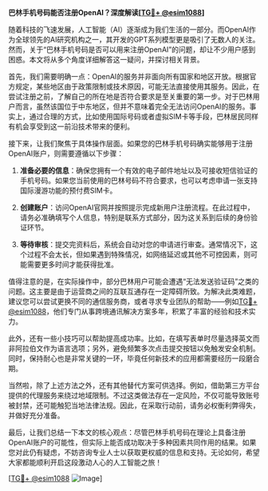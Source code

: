 **巴林手机号码能否注册OpenAI？深度解读[[TG💪+ @esim1088](https://t.me/s/esim1088)]**

随着科技的飞速发展，人工智能（AI）逐渐成为我们生活的一部分。而OpenAI作为全球领先的AI研究机构之一，其开发的GPT系列模型更是吸引了无数人的关注。然而，关于“巴林手机号码是否可以用来注册OpenAI”的问题，却让不少用户感到困惑。本文将从多个角度详细解答这一疑问，并探讨相关背景。

首先，我们需要明确一点：OpenAI的服务并非面向所有国家和地区开放。根据官方规定，某些地区由于政策限制或技术原因，可能无法直接使用其服务。因此，在尝试注册之前，了解自己的所在地是否符合要求是至关重要的第一步。对于巴林用户而言，虽然该国位于中东地区，但并不意味着完全无法访问OpenAI的服务。事实上，通过合理的方式，比如使用国际号码或者虚拟SIM卡等手段，巴林居民同样有机会享受到这一前沿技术带来的便利。

接下来，让我们聚焦于具体操作层面。如果您的巴林手机号码确实能够用于注册OpenAI账户，则需要遵循以下步骤：

1. **准备必要的信息**：确保您拥有一个有效的电子邮件地址以及可接收短信验证的手机号码。如果您当前使用的巴林号码不符合要求，也可以考虑申请一张支持国际漫游功能的预付费SIM卡。
   
2. **创建账户**：访问OpenAI官网并按照提示完成新用户注册流程。在此过程中，请务必准确填写个人信息，特别是联系方式部分，因为这关系到后续的身份验证环节。

3. **等待审核**：提交完资料后，系统会自动对您的申请进行审查。通常情况下，这个过程不会太长，但如果遇到特殊情况，如网络延迟或其他不可控因素，则可能需要更多时间才能获得批准。

值得注意的是，在实际操作中，部分巴林用户可能会遭遇“无法发送验证码”之类的问题。这主要是由于运营商之间的互联互通存在一定障碍所致。为解决此类难题，建议您可以尝试更换不同的通信服务商，或者寻求专业团队的帮助——例如[TG💪+ @esim1088](https://t.me/s/esim1088)，他们专门从事跨境通讯解决方案多年，积累了丰富的经验和技术实力。

此外，还有一些小技巧可以帮助提高成功率。比如，在填写表单时尽量选择英文而非阿拉伯文作为语言选项；另外，避免频繁多次点击提交按钮以免触发安全机制。同时，保持耐心也是非常关键的一环，毕竟任何新技术的应用都需要经历一段磨合期。

当然啦，除了上述方法之外，还有其他替代方案可供选择。例如，借助第三方平台提供的代理服务来绕过地域限制。不过这类做法存在一定风险，不仅可能导致账号被封禁，还可能触犯当地法律法规。因此，在采取行动前，请务必权衡利弊得失，并做好充分准备。

最后，让我们总结一下本文的核心观点：尽管巴林手机号码在理论上具备注册OpenAI账户的可能性，但实际上能否成功取决于多种因素共同作用的结果。如果您对此仍有疑虑，不妨咨询专业人士以获取更权威的信息和支持。无论如何，希望大家都能顺利开启这段激动人心的人工智能之旅！

[[TG💪+ @esim1088](https://t.me/s/esim1088) ![Image](https://i.postimg.cc/4NQfJmqS/Snipaste-2025-05-13-00-14-12.png)]